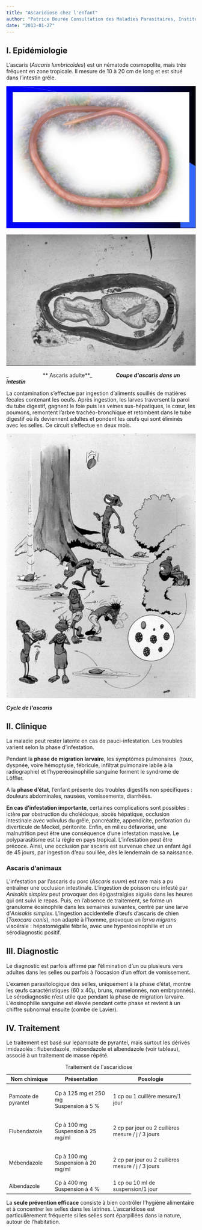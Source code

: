 ```yaml
---
title: "Ascaridiose chez l'enfant"
author: "Patrice Bourée Consultation des Maladies Parasitaires, Institut Alfred Fournier, Paris"
date: "2013-01-27"
---
```


## I. Epidémiologie

L’ascaris (*Ascaris lumbricoïdes*) est un nématode cosmopolite, mais très fréquent en zone tropicale. Il mesure de 10 à 20 cm de long et est situé dans l’intestin grêle.

![](diapositive-dans-fig-4-ascaris-adulte-2.jpg)

![](page-6-fig-6-ascaris-ds-intestin.jpg)

\_                       ** Ascaris adulte**\_                ***Coupe d'ascaris dans un intestin***

La contamination s’effectue par ingestion d’aliments souillés de matières fécales contenant les oeufs. Après ingestion, les larves traversent la paroi du tube digestif, gagnent le foie puis les veines sus-hépatiques, le cœur, les poumons, remontent l’arbre trachéo-bronchique et retombent dans le tube digestif où ils deviennent adultes et pondent les œufs qui sont éliminés avec les selles. Ce circuit s’effectue en deux mois.

![](page-6-fig-5-cycle-des-en-afrique.jpg)

***Cycle de l'ascaris***

## II. Clinique

La maladie peut rester latente en cas de pauci-infestation. Les troubles varient selon la phase d’infestation.

Pendant la **phase de migration larvaire**, les symptômes pulmonaires  (toux, dyspnée, voire hémoptysie, fébricule, infiltrat pulmonaire labile à la radiographie) et l’hyperéosinophilie sanguine forment le syndrome de Löffler.

A la **phase d’état**, l’enfant présente des troubles digestifs non spécifiques : douleurs abdominales, nausées, vomissements, diarrhées.

**En cas d’infestation importante**, certaines complications sont possibles : ictère par obstruction du cholédoque, abcès hépatique, occlusion intestinale avec volvulus du grêle, pancréatite, appendicite, perforation du diverticule de Meckel, péritonite. Enfin, en milieu défavorisé, une malnutrition peut être une conséquence d’une infestation massive. Le polyparasitisme est la règle en pays tropical. L’infestation peut être précoce. Ainsi, une occlusion par ascaris est survenue chez un enfant âgé de 45 jours, par ingestion d’eau souillée, dès le lendemain de sa naissance.

### Ascaris d’animaux

L’infestation par l’ascaris du porc (*Ascaris suum*) est rare mais a pu entraîner une occlusion intestinale. L’ingestion de poisson cru infesté par *Anisakis simplex* peut provoquer des épigastralgies aiguës dans les heures qui ont suivi le repas. Puis, en l’absence de traitement, se forme un granulome éosinophile dans les semaines suivantes, centré par une larve d’*Anisakis simplex*. L’ingestion accidentelle d’œufs d’ascaris de chien (*Toxocara canis*), non adapté à l’homme, provoque un *larva migrans* viscérale : hépatomégalie fébrile, avec une hyperéosinophilie et un sérodiagnostic positif.

## III. Diagnostic

Le diagnostic est parfois affirmé par l’élimination d’un ou plusieurs vers adultes dans les selles ou parfois à l’occasion d’un effort de vomissement.

L’examen parasitologique des selles, uniquement à la phase d’état, montre les œufs caractéristiques (60 x 40µ, bruns, mamelonnés, non embryonnés). Le sérodiagnostic n’est utile que pendant la phase de migration larvaire. L’éosinophilie sanguine est élevée pendant cette phase et revient à un chiffre subnormal ensuite (combe de Lavier).

## IV. Traitement

Le traitement est basé sur lepamoate de pyrantel, mais surtout les dérivés imidazolés : flubendazole, mébendazole et albendazole (voir tableau), associé à un traitement de masse répété. 

<table>
<caption>Traitement de l'ascaridiose</caption>

<thead>

<tr>

<th scope="col" style="width: 104px;">Nom chimique</th>

<th scope="col" style="width: 137px;">Présentation</th>

<th scope="col" style="width: 197px;">Posologie</th>

</tr>

</thead>

<tbody>

<tr>

<td style="width: 108px;">

Pamoate de pyrantel

</td>

<td style="width: 141px;">

Cp à 125 mg et 250 mg  
Suspension à 5 %

</td>

<td style="width: 201px;">

1 cp ou 1 cuillère mesure/1 jour

</td>

</tr>

<tr>

<td style="width: 108px;">

Flubendazole

</td>

<td style="width: 141px;">

Cp à 100 mg  
Suspension à 25 mg/ml

</td>

<td style="width: 201px;">

2 cp par jour ou 2 cuillères mesure / j / 3 jours

</td>

</tr>

<tr>

<td style="width: 108px;">

Mébendazole

</td>

<td style="width: 141px;">

Cp à 100 mg  
Suspension à 20 mg/ml

</td>

<td style="width: 201px;">

2 cp par jour ou 2 cuillères mesure / j / 3 jours

</td>

</tr>

<tr>

<td style="width: 108px;">Albendazole</td>

<td style="width: 141px;">Cp à 400 mg  
Suspension à 4 %</td>

<td style="width: 201px;">1 cp ou 10 ml de suspension/1 jour</td>

</tr>

</tbody>

</table>

La **seule prévention efficace** consiste à bien contrôler l’hygiène alimentaire et à concentrer les selles dans les latrines. L’ascaridiose est particulièrement fréquente si les selles sont éparpillées dans la nature, autour de l’habitation.
